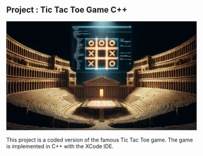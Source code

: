 ## Project : Tic Tac Toe Game C++

<p>
  <img src="Media.xcassets/Tic-Tac-Toe-Image.imageset/Tic-Tac-Toe-Image.png" />
</p>

This project is a coded version of the famous Tic Tac Toe game.
The game is implemented in C++ with the XCode IDE.
